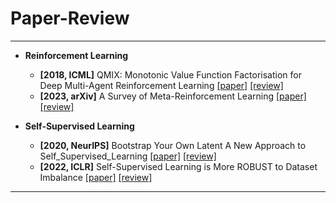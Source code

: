 # Paper-Review
---

- **Reinforcement Learning** 
    - **[2018, ICML]** QMIX: Monotonic Value Function Factorisation for Deep Multi-Agent Reinforcement Learning [[paper]](https://paperswithcode.com/paper/qmix-monotonic-value-function-factorisation) [[review]](https://github.com/junginkim23/Paper-Review/blob/master/JunginKim/Review/%5B2018%2CICML%5D%20QMIX%20Monotonic%20Value%20Function%20Factorisation%20for%20Deep%20Multi%20Agent%20Reinforcement%20Learning%20.pdf)
    - **[2023, arXiv]** A Survey of Meta-Reinforcement Learning [[paper]](https://arxiv.org/abs/2301.08028) [[review]](https://github.com/junginkim23/Paper-Review/blob/master/JunginKim/Review/%5B2023%2CarXiv%5D%20A%20Survey%20of%20Meta-Reinforcement%20Learning.pdf)


- **Self-Supervised Learning** 
    - **[2020, NeurIPS]** Bootstrap Your Own Latent A New Approach to Self_Supervised_Learning [[paper]](https://arxiv.org/abs/2006.07733) [[review]](https://github.com/junginkim23/Paper-Review/blob/master/JunginKim/Review/%5B2020%2CNeurIPS%5D%20Bootstrap%20Your%20Own%20Latent%20A%20New%20Approach%20to%20Self_Supervised_Learning.pdf)
    - **[2022, ICLR]** Self-Supervised Learning is More ROBUST to Dataset Imbalance [[paper]](https://arxiv.org/abs/2110.05025) [[review]](https://github.com/junginkim23/Paper-Review/blob/master/JunginKim/Review/%5B2022%2CICLR%5D%20Self-Supervised%20Learning%20is%20More%20Robust%20to%20Dataset%20Imbalance.pdf)
    
---
